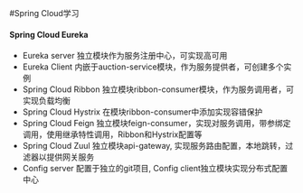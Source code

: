 #Spring Cloud学习

#### Spring Cloud Eureka
*  Eureka server 独立模块作为服务注册中心，可实现高可用
*  Eureka Client 内嵌于auction-service模块，作为服务提供者，可创建多个实例
*  Spring Cloud Ribbon 独立模块ribbon-consumer模块，作为服务调用者，可实现负载均衡
*  Spring Cloud Hystrix 在模块ribbon-consumer中添加实现容错保护
*  Spring Cloud Feign 独立模块feign-consumer，实现对服务调用，带参绑定调用，使用继承特性调用，Ribbon和Hystrix配置等
*  Spring Cloud Zuul 独立模块api-gateway, 实现服务路由配置，本地跳转，过滤器以提供网关服务
*  Config server 配置于独立的git项目, Config client独立模块实现分布式配置中心